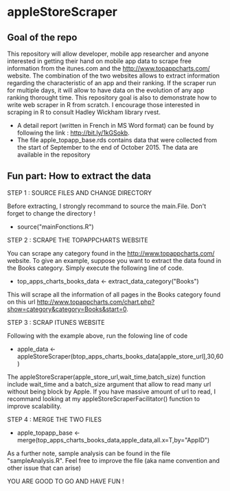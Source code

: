 # appleStoreScraper

## Goal of the repo

This repository will allow developer, mobile app researcher and anyone interested in getting their hand on mobile app data to scrape free information from the itunes.com and the http://www.topappcharts.com/ website. The combination of the two websites allows to extract information regarding the characteristic of an app and their ranking. If the scraper run for multiple days, it will allow to have data on the evolution of any app ranking thorought time. This repository goal is also to demonstrate how to write web scraper in R from scratch. I encourage those interested in scraping in R to consult Hadley Wickham library rvest.

* A detail report (written in French in MS Word format) can be found by following the link : http://bit.ly/1kGSokb.
* The file apple_topapp_base.rds contains data that were collected from the start of September to the end of October 2015. The data are available in the repository

## Fun part: How to extract the data

STEP 1 : SOURCE FILES AND CHANGE DIRECTORY

Before extracting, I strongly recommand to source the main.File. Don't forget to change the directory ! 
* source("mainFonctions.R")

STEP 2 : SCRAPE THE TOPAPPCHARTS WEBSITE

You can scrape any category found in the http://www.topappcharts.com/ website.
To give an example, suppose you want to extract the data found in the Books category. Simply execute the following 
line of code. 

* top_apps_charts_books_data <- extract_data_category("Books")

This will scrape all the information of all pages in the Books category found on this 
url http://www.topappcharts.com/chart.php?show=category&category=Books&start=0.

STEP 3 : SCRAP ITUNES WEBSITE 

Following with the example above, run the folowing line of code 

* apple_data <- appleStoreScraper(btop_apps_charts_books_data[apple_store_url],30,60)

The appleStoreScraper(apple_store_url,wait_time,batch_size) function include wait_time and a batch_size argument that allow to 
read many url without being block by Apple. If you have massive amount of url to read, I recommand looking at my appleStoreScraperFacilitator() function to improve scalability. 

STEP 4 : MERGE THE TWO FILES

* apple_topapp_base <-merge(top_apps_charts_books_data,apple_data,all.x=T,by="AppID")

As a further note, sample analysis can be found in the file "sampleAnalysis.R". Feel free to improve the file (aka name convention and other issue that can arise)

YOU ARE GOOD TO GO AND HAVE FUN ! 
